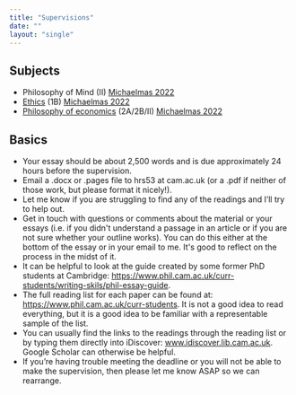 ```yaml
---
title: "Supervisions"
date: ""
layout: "single"
---
```


## Subjects 

- Philosophy of Mind (II) [Michaelmas 2022](pom/)
- [Ethics](ethics/) (1B) [Michaelmas 2022](ethics/)
- [Philosophy of economics](econ/) (2A/2B/II) [Michaelmas 2022](economics/)

## Basics

- Your essay should be about 2,500 words and is due approximately 24 hours before the supervision. 
- Email a .docx or .pages file to hrs53 at cam.ac.uk (or a .pdf if neither of those work, but please format it nicely!). 
- Let me know if you are struggling to find any of the readings and I’ll try to help out.
- Get in touch with questions or comments about the material or your essays (i.e. if you didn't understand a passage in an article or if you are not sure whether your outline works). You can do this either at the bottom of the essay or in your email to me. It's good to reflect on the process in the midst of it. 
- It can be helpful to look at the guide created by some former PhD students at Cambridge: https://www.phil.cam.ac.uk/curr-students/writing-skils/phil-essay-guide. 
- The full reading list for each paper can be found at: https://www.phil.cam.ac.uk/curr-students. It is not a good idea to read everything, but it is a good idea to be familiar with a representable sample of the list. 
- You can usually find the links to the readings through the reading list or by typing them directly into iDiscover: www.idiscover.lib.cam.ac.uk. Google Scholar can otherwise be helpful. 
- If you’re having trouble meeting the deadline or you will not be able to make the supervision, then please let me know ASAP so we can rearrange. 